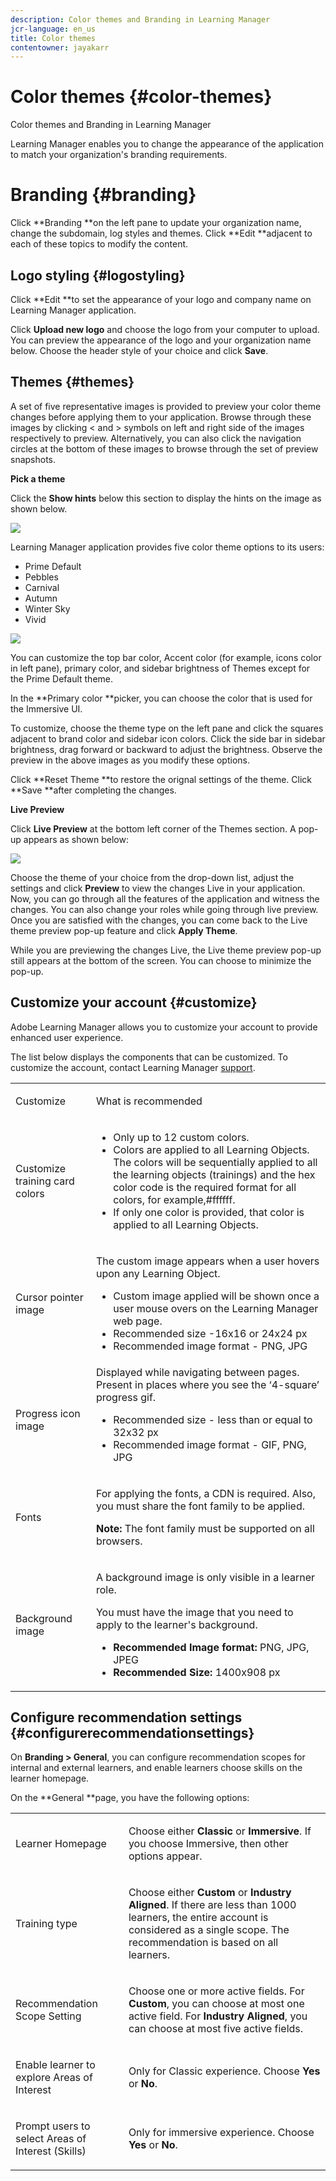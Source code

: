 ```yaml
---
description: Color themes and Branding in Learning Manager
jcr-language: en_us
title: Color themes
contentowner: jayakarr
---
```



# Color themes {#color-themes}

Color themes and Branding in Learning Manager

Learning Manager enables you to change the appearance of the application to match your organization's branding requirements. 

# Branding {#branding}

Click **Branding **on the left pane to update your organization name, change the subdomain, log styles and themes. Click **Edit **adjacent to each of these topics to modify the content. 

## Logo styling {#logostyling}

Click **Edit **to set the appearance of your logo and company name on Learning Manager application. 

Click **Upload new logo** and choose the logo from your computer to upload. You can preview the appearance of the logo and your organization name below. Choose the header style of your choice and click **Save**. 

## Themes {#themes}

A set of five representative images is provided to preview your color theme changes before applying them to your application. Browse through these images by clicking < and > symbols on left and right side of the images respectively to preview. Alternatively, you can also click the navigation circles at the bottom of these images to browse through the set of preview snapshots.

**Pick a theme**

Click the **Show hints** below this section to display the hints on the image as shown below. 

![](assets/themes-preview-images.png)

Learning Manager application provides five color theme options to its users: 

* Prime Default
* Pebbles
* Carnival
* Autumn
* Winter Sky
* Vivid

![](assets/prime-customize-theme.png)

You can customize the top bar color, Accent color (for example, icons color in left pane), primary color, and sidebar brightness of Themes except for the Prime Default theme. 

In the **Primary color **picker, you can choose the color that is used for the Immersive UI.

To customize, choose the theme type on the left pane and click the squares adjacent to brand color and sidebar icon colors. Click the side bar in sidebar brightness, drag forward or backward to adjust the brightness. Observe the preview in the above images as you modify these options.

Click **Reset Theme **to restore the orignal settings of the theme. Click **Save **after completing the changes. 

**Live Preview**

Click **Live Preview** at the bottom left corner of the Themes section. A pop-up appears as shown below: 

![](assets/live-theme-preview.png)

Choose the theme of your choice from the drop-down list, adjust the settings and click **Preview** to view the changes Live in your application. Now, you can go through all the features of the application and witness the changes. You can also change your roles while going through live preview. Once you are satisfied with the changes, you can come back to the Live theme preview pop-up feature and click **Apply Theme**. 

While you are previewing the changes Live, the Live theme preview pop-up still appears at the bottom of the screen. You can choose to minimize the pop-up. 

## Customize your account {#customize}

Adobe Learning Manager allows you to customize your account to provide enhanced user experience.

The list below displays the components that can be customized. To customize the account, contact Learning Manager  [support](mailto:captivateprimesupport@adobe.com).

<table> 
 <tbody>
  <tr> 
   <td><p>Customize</p></td> 
   <td><p>What is recommended</p></td> 
  </tr> 
  <tr> 
   <td><p>Customize training card colors</p></td> 
   <td><p> </p> 
    <ul> 
     <li>Only up to 12 custom colors. </li> 
     <li>Colors are applied to all Learning Objects. The colors will be sequentially applied to all the learning objects (trainings) and the hex color code is the required format for all colors, for example,#ffffff.</li> 
     <li>If only one color is provided, that color is applied to all Learning Objects.</li> 
    </ul><p> </p></td> 
  </tr> 
  <tr> 
   <td><p>Cursor pointer image</p></td> 
   <td><p>The custom image appears when a user hovers upon any Learning Object. </p> 
    <ul> 
     <li>Custom image applied will be shown once a user mouse overs on the Learning Manager web page.<br></li> 
     <li>Recommended size -16x16 or 24x24 px</li> 
     <li>Recommended image format - PNG, JPG</li> 
    </ul></td> 
  </tr> 
  <tr> 
   <td><p>Progress icon image</p></td> 
   <td>Displayed while navigating between pages. Present in places where you see the ‘4-square’ progress gif. 
    <ul> 
     <li>Recommended size - less than or equal to 32x32 px</li> 
     <li>Recommended image format - GIF, PNG, JPG</li> 
    </ul><p> </p></td> 
  </tr> 
  <tr> 
   <td><p>Fonts</p></td> 
   <td><p>For applying the fonts, a CDN is required. Also, you must share the font family to be applied.</p><p><b>Note:</b> The font family must be supported on all browsers.</p></td> 
  </tr> 
  <tr> 
   <td><p>Background image</p></td> 
   <td><p>A background image is only visible in a learner role. </p><p>You must have the image that you need to apply to the learner's background.</p> 
    <ul> 
     <li><b>Recommended Image format:</b> PNG, JPG, JPEG</li> 
     <li><b>Recommended Size: </b>1400x908 px</li> 
    </ul></td> 
  </tr> 
 </tbody>
</table>

## Configure recommendation settings {#configurerecommendationsettings}

On **Branding > General**, you can configure recommendation scopes for internal and external learners, and enable learners choose skills on the learner homepage.

On the **General **page, you have the following options:

<table> 
 <tbody>
  <tr> 
   <td><p>Learner Homepage</p></td> 
   <td><p>Choose either <strong>Classic </strong>or <strong>Immersive</strong>. If you choose Immersive, then other options appear.</p></td> 
  </tr> 
  <tr> 
   <td><p>Training type<br> </p></td> 
   <td><p>Choose either <strong>Custom </strong>or <strong>Industry Aligned</strong>. If there are less than 1000 learners, the entire account is considered as a single scope. The recommendation is based on all learners.<br> </p></td> 
  </tr> 
  <tr> 
   <td><p>Recommendation Scope Setting<br> </p></td> 
   <td><p>Choose one or more active fields. For <strong>Custom</strong>, you can choose at most one active field. For <strong>Industry Aligned</strong>, you can choose at most five active fields.<br> </p></td> 
  </tr> 
  <tr> 
   <td><p>Enable learner to explore Areas of Interest</p></td> 
   <td><p>Only for Classic experience. Choose <strong>Yes </strong>or <strong>No</strong>.<br> </p></td> 
  </tr> 
  <tr> 
   <td><p>Prompt users to select Areas of Interest (Skills) <br> </p></td> 
   <td><p>Only for immersive experience. Choose <strong>Yes</strong> or <strong>No</strong>. </p></td> 
  </tr> 
 </tbody>
</table>

